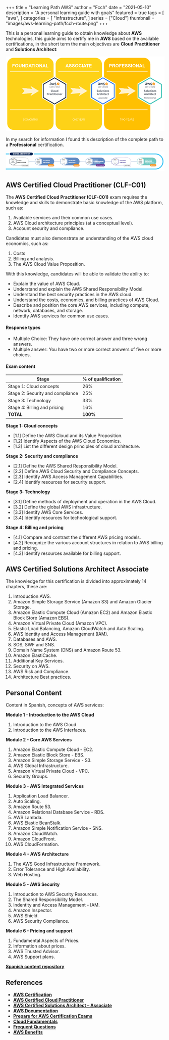 +++
title = "Learning Path AWS"
author = "Fcch"
date = "2021-05-10"
description = "A personal learning guide with goals"
featured = true
tags = [
  "aws",
]
categories = [
    "Infrastructure",
]
series = ["Cloud"]
thumbnail = "images/aws-learning-path/fcch-route.png"
+++

This is a personal learning guide to obtain knowledge about **AWS** technologies, this guide aims to certify me in **AWS** based on the available certifications, in the short term the main objectives are **Cloud Practitioner** and **Solutions Architect**:

![](/images/aws-learning-path/fcch-route.png)

In my search for information I found this description of the complete path to a **Professional** certification.

![](/images/aws-learning-path/aws-route-complete.png)

## AWS Certified Cloud Practitioner (CLF-C01)

The **AWS Certified Cloud Practitioner (CLF-C01)** exam requires the knowledge and skills to demonstrate basic knowledge of the AWS platform, such as: 

1. Available services and their common use cases.
2. AWS Cloud architecture principles (at a conceptual level).
3. Account security and compliance.

Candidates must also demonstrate an understanding of the AWS cloud economics, such as:

1. Costs
2. Billing and analysis.
3. The AWS Cloud Value Proposition.

With this knowledge, candidates will be able to validate the ability to:

- Explain the value of AWS Cloud.
- Understand and explain the AWS Shared Responsibility Model.
- Understand the best security practices in the AWS cloud.
- Understand the costs, economics, and billing practices of AWS Cloud.
- Describe and position the core AWS services, including compute, network, databases, and storage.
- Identify AWS services for common use cases.

#### Response types

- Multiple Choice: They have one correct answer and three wrong answers.
- Multiple answer: You have two or more correct answers of five or more choices.

#### Exam content

| **Stage**                        | **% of qualification** |
| -------------------------------- | ---------------------- |
| Stage 1: Cloud concepts          | 26%                    |
| Stage 2: Security and compliance | 25%                    |
| Stage 3: Technology              | 33%                    |
| Stage 4: Billing and pricing     | 16%                    |
| **TOTAL**                        | **100%**               |


**Stage 1: Cloud concepts**

- [1.1] Define the AWS Cloud and its Value Proposition.
- [1.2] Identify Aspects of the AWS Cloud Economics.
- [1.3] List the different design principles of cloud architecture.

**Stage 2: Security and compliance**

- [2.1] Define the AWS Shared Responsibility Model.
- [2.2] Define AWS Cloud Security and Compliance Concepts.
- [2.3] Identify AWS Access Management Capabilities.
- [2.4] Identify resources for security support.

**Stage 3: Technology**

- [3.1] Define methods of deployment and operation in the AWS Cloud.
- [3.2] Define the global AWS infrastructure.
- [3.3] Identify AWS Core Services.
- [3.4] Identify resources for technological support.

**Stage 4: Billing and pricing**

- [4.1] Compare and contrast the different AWS pricing models.
- [4.2] Recognize the various account structures in relation to AWS billing and pricing.
- [4.3] Identify resources available for billing support.

## AWS Certified Solutions Architect Associate

The knowledge for this certification is divided into approximately 14 chapters, these are:

1. Introduction AWS.
2. Amazon Simple Storage Service (Amazon S3) and Amazon Glacier Storage.
3. Amazon Elastic Compute Cloud (Amazon EC2) and Amazon Elastic Block Store (Amazon EBS).
4. Amazon Virtual Private Cloud (Amazon VPC).
5. Elastic Load Balancing, Amazon CloudWatch and Auto Scaling.
6. AWS Identity and Access Management (IAM).
7. Databases and AWS.
8. SOS, SWF and SNS.
9. Domain Name System (DNS) and Amazon Route 53.
10. Amazon ElastiCache.
11. Additional Key Services.
12. Security on AWS.
13. AWS Risk and Compliance.
14. Architecture Best practices.

## Personal Content

Content in Spanish, concepts of AWS services:

**Module 1 - Introduction to the AWS Cloud**

1. Introduction to the AWS Cloud.
2. Introduction to the AWS Interfaces.

**Module 2 - Core AWS Services**

1. Amazon Elastic Compute Cloud - EC2.
2. Amazon Elastic Block Store - EBS.
3. Amazon Simple Storage Service - S3.
4. AWS Global Infrastructure.
5. Amazon Virtual Private Cloud - VPC.
6. Security Groups.

**Module 3 - AWS Integrated Services**

1. Application Load Balancer.
2. Auto Scaling.
3. Amazon Route 53.
4. Amazon Relational Database Service - RDS.
5. AWS Lambda.
6. AWS Elastic BeanStalk.
7. Amazon Simple Notification Service - SNS.
8. Amazon CloudWatch.
9. Amazon CloudFront.
10. AWS CloudFormation.

**Module 4 - AWS Architecture**

1. The AWS Good Infrastructure Framework.
2. Error Tolerance and High Availability.
3. Web Hosting.

**Module 5 - AWS Security**

1. Introduction to AWS Security Resources.
2. The Shared Responsibility Model.
3. Indentity and Access Management - IAM.
4. Amazon Inspector.
5. AWS Shield.
6. AWS Security Compliance.

**Module 6 - Pricing and support**

1. Fundamental Aspects of Prices.
2. Information about prices.
3. AWS Thusted Advisor.
4. AWS Support plans.

[**Spanish content repository**](https://github.com/fcchn4/aws-practitioner)

## References

- [**AWS Certification**](https://aws.amazon.com/certification/)
- [**AWS Certified Cloud Practitioner**](https://aws.amazon.com/certification/certified-cloud-practitioner/)
- [**AWS Certified Solutions Architect – Associate**](https://aws.amazon.com/certification/certified-solutions-architect-associate/)
- [**AWS Documentation**](https://docs.aws.amazon.com/)
- [**Prepare for AWS Certification Exams**](https://aws.amazon.com/es/certification/certification-prep/)
- [**Cloud Fundamentals**](https://www.aws.training/)
- [**Frequent Questions**](https://aws.amazon.com/es/certification/faqs/)
- [**AWS Benefits**](https://aws.amazon.com/es/certification/benefits/)